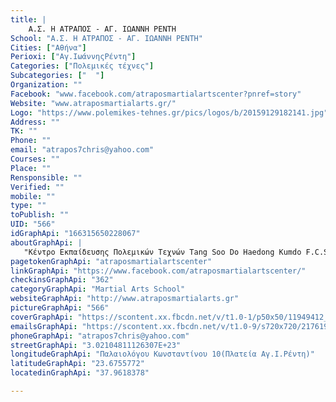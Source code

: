 ```yaml
---
title: |
    Α.Σ. Η ΑΤΡΑΠΟΣ - ΑΓ. ΙΩΑΝΝΗ ΡΕΝΤΗ
School: "Α.Σ. Η ΑΤΡΑΠΟΣ - ΑΓ. ΙΩΑΝΝΗ ΡΕΝΤΗ"
Cities: ["Αθήνα"]
Perioxi: ["Αγ.ΙωάννηςΡέντη"]
Categories: ["Πολεμικές τέχνες"]
Subcategories: ["  "]
Organization: ""
Facebook: "www.facebook.com/atraposmartialartscenter?pnref=story"
Website: "www.atraposmartialarts.gr/"
Logo: "https://www.polemikes-tehnes.gr/pics/logos/b/20159129182141.jpg"
Address: ""
TK: ""
Phone: ""
email: "atrapos7chris@yahoo.com"
Courses: ""
Place: ""
Rensponsible: ""
Verified: ""
mobile: ""
type: ""
toPublish: ""
UID: "566"
idGraphApi: "166315650228067"
aboutGraphApi: | 
   "Κέντρο Εκπαίδευσης Πολεμικών Τεχνών Tang Soo Do Haedong Kumdo F.C.S.-Kali Muay Thai Acrobatics Pilates CrossTrainning Personal Burn Fat"
pagetokenGraphApi: "atraposmartialartscenter"
linkGraphApi: "https://www.facebook.com/atraposmartialartscenter/"
checkinsGraphApi: "362"
categoryGraphApi: "Martial Arts School"
websiteGraphApi: "http://www.atraposmartialarts.gr"
pictureGraphApi: "566"
coverGraphApi: "https://scontent.xx.fbcdn.net/v/t1.0-1/p50x50/11949412_386461561546807_4773190946874829270_n.jpg?oh=f01bb2c893a1ae47e526cc4cdfa2c786&amp;oe=5B4D5343"
emailsGraphApi: "https://scontent.xx.fbcdn.net/v/t1.0-9/s720x720/21761948_672270646299229_5295512452797119151_n.jpg?oh=0ddeb0cfec9736c186cbc8c88cd50f85&amp;oe=5B360719"
phoneGraphApi: "atrapos7chris@yahoo.com"
streetGraphApi: "3.02104811126307E+23"
longitudeGraphApi: "Παλαιολόγου Κωνσταντίνου 10(Πλατεία Αγ.Ι.Ρέντη)"
latitudeGraphApi: "23.6755772"
locatedinGraphApi: "37.9618378"

---
```




